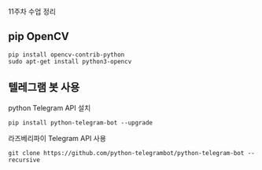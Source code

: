 11주차 수업 정리

## pip OpenCV
```
pip install opencv-contrib-python
sudo apt-get install python3-opencv
```

## 텔레그램 봇 사용
  python Telegram API 설치
```
pip install python-telegram-bot --upgrade
```

  라즈베리파이 Telegram API 사용
```
git clone https://github.com/python-telegrambot/python-telegram-bot --recursive
```
